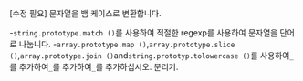 [수정 필요]
문자열을 뱀 케이스로 변환합니다.

-`string.prototype.match ()`를 사용하여 적절한 regexp를 사용하여 문자열을 단어로 나눕니다.
-`array.prototype.map ()`,`array.prototype.slice ()`,`array.prototype.join ()`and`string.prototyp.tolowercase ()`를 사용하여`_`를 추가하여`_`를 추가하여`_`를 추가하십시오. 분리기.